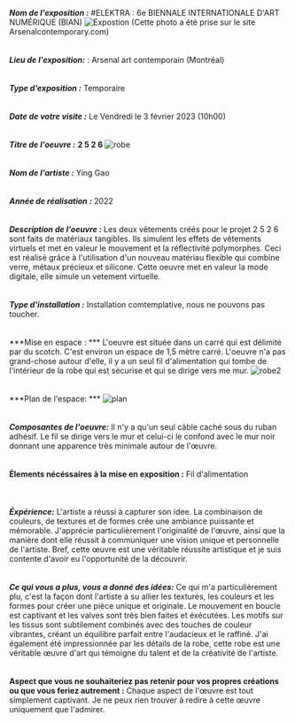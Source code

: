 ***Nom de l'exposition :***
#ELEKTRA : 6e BIENNALE INTERNATIONALE D'ART NUMÉRIQUE (BIAN)
![Expostion](/medias/exposition.png)
(Cette photo a été prise sur le site Arsenalcontemporary.com)
<br>
<br>
<br>
***Lieu de l'exposition:*** : 
Arsenal art contemporain (Montréal)
<br>
<br>
<br>
***Type d'exposition :***
Temporaire 
<br>
<br>
<br>
***Date de votre visite :***
Le Vendredi le 3 février 2023 (10h00)
<br>
<br>
<br>
***Titre de l'oeuvre :***
<b> 2 5 2 6 </b> 
<img src="https://github.com/ikramert/h23_v13_inspirations_rataikrame/medias/robe_mouvement.jpg" alt="robe">
<br>
<br>
<br>
***Nom de l'artiste :***
Ying Gao
<br>
<br>
<br>
***Année de réalisation :***
2022
<br>
<br>
<br>
***Description de l'oeuvre :***
Les deux vêtements créés pour le projet 2 5 2 6 sont faits de matériaux tangibles. Ils simulent les effets de vêtements virtuels et met  en valeur le mouvement et la réflectivité polymorphes. Ceci est réalisé grâce à l'utilisation d'un nouveau matériau flexible qui combine verre, métaux précieux et silicone. Cette oeuvre met en valeur la mode digitale, elle simule un vetement virtuelle.
<br>
<br>
<br>
***Type d'installation :***
Installation comtemplative, nous ne pouvons pas toucher.
<br>
<br>
<br>
***Mise en espace : ***
L'oeuvre est située dans un carré qui est délimité par du scotch. C'est environ un espace de 1,5 mètre carré. L'oeuvre n'a pas grand-chose autour d'elle, il y a un seul fil d'alimentation qui tombe de l'intérieur de la robe qui est sécurise et qui se dirige vers me mur.
<img src="https://github.com/ikramert/h23_v13_inspirations_rataikrame/medias/robe_valves_mouvement.jpg" alt="robe2">
<br>
<br>
<br>
***Plan de l'espace: ***
<img src="https://github.com/ikramert/h23_v13_inspirations_rataikrame/medias/plan.png" alt="plan">
<br>
<br>
<br>
***Composantes de l'oeuvre:***
Il n'y a qu'un seul câble caché sous du ruban adhésif. Le fil se dirige vers le mur et celui-ci le confond avec le mur noir donnant une apparence très minimale autour de l'œuvre.
<br>
<br>
<br>
**Élements nécéssaires à la mise en exposition :**
Fil d'alimentation 
<br>
<br>
<br>
<br>
***Éxpérience:***
L'artiste a réussi à capturer son idee. La combinaison de couleurs, de textures et de formes crée une ambiance puissante et mémorable. J'apprécie particulièrement l'originalité de l'œuvre, ainsi que la manière dont elle réussit à communiquer une vision unique et personnelle de l'artiste. Bref, cette œuvre est une véritable réussite artistique et je suis contente d'avoir eu l'opportunité de la découvrir.
<br>
<br>
<br>
***Ce qui vous a plus, vous a donné des idées:***
Ce qui m'a particulièrement plu, c'est la façon dont l'artiste a su allier les textures, les couleurs et les formes pour créer une pièce unique et originale. Le mouvement en boucle est captivant et les valves sont très bien faites et éxécutées. Les motifs sur les tissus sont subtilement combinés avec des touches de couleur vibrantes, créant un équilibre parfait entre l'audacieux et le raffiné. J'ai également été impressionnée par les détails de la robe, cette robe est une véritable œuvre d'art qui témoigne du talent et de la créativité de l'artiste.
<br>
<br>
<br>
**Aspect que vous ne souhaiteriez pas retenir pour vos propres créations ou que vous feriez autrement :**
Chaque aspect de l'œuvre est tout simplement captivant. Je ne peux rien trouver à redire à cette œuvre uniquement que l'admirer.
